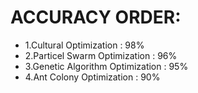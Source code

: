# ACCURACY ORDER:
  * 1.Cultural Optimization : 98%
  * 2.Particel Swarm Optimization : 96%
  * 3.Genetic Algorithm Optimization : 95%
  * 4.Ant Colony Optimization : 90%
